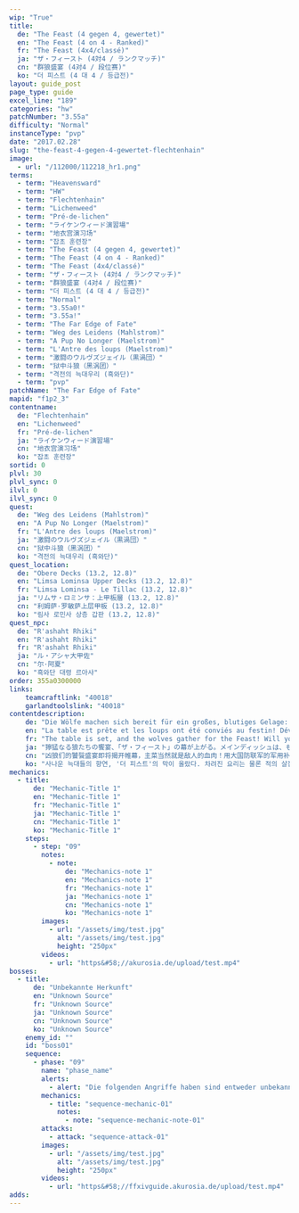 ```yaml
---
wip: "True"
title:
  de: "The Feast (4 gegen 4, gewertet)"
  en: "The Feast (4 on 4 - Ranked)"
  fr: "The Feast (4x4/classé)"
  ja: "ザ・フィースト (4対4 / ランクマッチ)"
  cn: "群狼盛宴 (4对4 / 段位赛)"
  ko: "더 피스트 (4 대 4 / 등급전)"
layout: guide_post
page_type: guide
excel_line: "189"
categories: "hw"
patchNumber: "3.55a"
difficulty: "Normal"
instanceType: "pvp"
date: "2017.02.28"
slug: "the-feast-4-gegen-4-gewertet-flechtenhain"
image:
  - url: "/112000/112218_hr1.png"
terms:
  - term: "Heavensward"
  - term: "HW"
  - term: "Flechtenhain"
  - term: "Lichenweed"
  - term: "Pré-de-lichen"
  - term: "ライケンウィード演習場"
  - term: "地衣宫演习场"
  - term: "잡초 훈련장"
  - term: "The Feast (4 gegen 4, gewertet)"
  - term: "The Feast (4 on 4 - Ranked)"
  - term: "The Feast (4x4/classé)"
  - term: "ザ・フィースト (4対4 / ランクマッチ)"
  - term: "群狼盛宴 (4对4 / 段位赛)"
  - term: "더 피스트 (4 대 4 / 등급전)"
  - term: "Normal"
  - term: "3.55a0!"
  - term: "3.55a!"
  - term: "The Far Edge of Fate"
  - term: "Weg des Leidens (Mahlstrom)"
  - term: "A Pup No Longer (Maelstrom)"
  - term: "L'Antre des loups (Maelstrom)"
  - term: "激闘のウルヴズジェイル（黒渦団）"
  - term: "狱中斗狼（黑涡团）"
  - term: "격전의 늑대우리 (흑와단)"
  - term: "pvp"
patchName: "The Far Edge of Fate"
mapid: "f1p2_3"
contentname:
  de: "Flechtenhain"
  en: "Lichenweed"
  fr: "Pré-de-lichen"
  ja: "ライケンウィード演習場"
  cn: "地衣宫演习场"
  ko: "잡초 훈련장"
sortid: 0
plvl: 30
plvl_sync: 0
ilvl: 0
ilvl_sync: 0
quest:
  de: "Weg des Leidens (Mahlstrom)"
  en: "A Pup No Longer (Maelstrom)"
  fr: "L'Antre des loups (Maelstrom)"
  ja: "激闘のウルヴズジェイル（黒渦団）"
  cn: "狱中斗狼（黑涡团）"
  ko: "격전의 늑대우리 (흑와단)"
quest_location:
  de: "Obere Decks (13.2, 12.8)"
  en: "Limsa Lominsa Upper Decks (13.2, 12.8)"
  fr: "Limsa Lominsa - Le Tillac (13.2, 12.8)"
  ja: "リムサ・ロミンサ：上甲板層 (13.2, 12.8)"
  cn: "利姆萨·罗敏萨上层甲板 (13.2, 12.8)"
  ko: "림사 로민사 상층 갑판 (13.2, 12.8)"
quest_npc:
  de: "R'ashaht Rhiki"
  en: "R'ashaht Rhiki"
  fr: "R'ashaht Rhiki"
  ja: "ル・アシャ大甲佐"
  cn: "尔·阿夏"
  ko: "흑와단 대령 르아샤"
order: 355a0300000
links:
    teamcraftlink: "40018"
    garlandtoolslink: "40018"
contentdescription:
    de: "Die Wölfe machen sich bereit für ein großes, blutiges Gelage: The Feast. Hier geht es nicht ums Ausrotten der Gegner - nein, hier geht es darum, ihnen alles zu nehmen, was sie haben. Einer nach dem anderen wird gnadenlos gejagt - doch wirst du der triumphierende Räuber oder die hilflose Beute sein?<br/><br/>※ Sieg oder Niederlage wirken sich auf deine Solo-PvP-Wertung aus.<br/>※ Du wirst gegen Kontrahenten mit ähnlicher Solo-Wertung in die Arena geschickt.<br/>※ Der durchschnittliche PvP-Wert beider Teams wird ebenfalls ähnlich gehalten."
    en: "La table est prête et les loups ont été conviés au festin! Dévorerez-vous vos adversaires... ou serez-vous leur proie? Seules les bêtes les plus sauvages ont été invitées à ce banquet de chair et de sang. Alors acérez vos crocs et vos griffes et préparez-vous à vous repaître du cadavre de vos ennemis! Faites-en de la charpie, dépecez-les et érigez votre trône de chasseur avec leurs os!<br/><br/>* Le score JcJ individuel changera en fonction de l'issue du combat.<br/>* Les autres participants seront choisis parmi des joueurs dont le score JcJ est proche.<br/>* Les joueurs seront répartis entre les deux camps de manière à ce que la moyenne des scores JcJ soit à peu près la même de part et d'autre."
    fr: "The table is set, and the wolves gather for the Feast! Will you gorge on the flesh of your foes, or find yourself served on a platter? Only the most savage of beasts are invited to this banquet─you'll need fangs of steel and an endless thirst for blood! Wait not for the tolling of the culling bell! Devour your rivals, take their hides for trophies, and build a hunter's throne from their bones!<br/><br/>※Match results will affect solo PvP rating.<br/>※Players with comparable solo PvP ratings will be matched with one another and sorted into teams with relatively equal average ratings."
    ja: "獰猛なる狼たちの饗宴、「ザ・フィースト」の幕が上がる。メインディッシュは、もちろん相対する敵の肉！　グランドカンパニー向けの軍用キットをスパイス代わりに、向かい来る敵を喰らい尽くせ！　しかし、敵もただの肉ではない。狼に相応しい敵は、同格の獣性を秘めた狼だけ……。さあ、饗宴に招かれた狼たちよ、牙を剥き、爪を研げ！　敵の肉を噛みちぎり、その骨の欠片を積み上げて、己の玉座を築き上げるのだ！<br/><br/>※試合の勝敗でソロ専用のPvPレーティングが変動します。<br/>※ソロ専用のPvPレーティングが近い相手とマッチングされます。<br/>※チーム同士の平均PvPレートが近くなるように、チーム分けが行われます。"
    cn: "凶狼们的饕餮盛宴即将揭开帷幕，主菜当然就是敌人的血肉！用大国防联军的军用补给品代替香料，将面前的敌人吞噬殆尽！然而，敌人自然也不会甘为鱼肉。配得上狼的敌人，当然只有同样野性的狼！ 来吧，被邀请至这饕餮盛宴的凶狼们，磨尖你的獠牙和利爪！吃光敌人的血肉，用敌人的骨头筑起自己的王座！ ※单人专用的段位积分会因比赛的胜负而变动。 ※会与单人专用段位积分相近的玩家进行匹配。 ※会尽量平衡双方小队成员的段位积分平均值来进行分组。"
    ko: "사나운 늑대들의 향연, '더 피스트'의 막이 올랐다. 차려진 요리는 물론 적의 살점! 총사령부에서 사용되는 군용품을 곁들여, 몰려드는 적을 모조리 먹어치워라! 하지만 적도 순순히 잡아먹힐 상대는 아니다. 늑대의 적은 같은 야성을 품은 늑대뿐이기에……. 잔치에 초대된 늑대들이여, 이빨을 드러내고 발톱을 세워라! 적의 살을 물어뜯고, 그 뼈로 옥좌를 쌓아올려라! ※ 승패에 따라 개인 PvP 평점이 변동합니다. ※ 개인 PvP 평점이 비슷한 상대가 매칭됩니다. ※ 파티의 평균 PvP 평점이 비슷해지도록 팀원을 배치합니다."
mechanics:
  - title:
      de: "Mechanic-Title 1"
      en: "Mechanic-Title 1"
      fr: "Mechanic-Title 1"
      ja: "Mechanic-Title 1"
      cn: "Mechanic-Title 1"
      ko: "Mechanic-Title 1"
    steps:
      - step: "09"
        notes:
          - note:
              de: "Mechanics-note 1"
              en: "Mechanics-note 1"
              fr: "Mechanics-note 1"
              ja: "Mechanics-note 1"
              cn: "Mechanics-note 1"
              ko: "Mechanics-note 1"
        images:
          - url: "/assets/img/test.jpg"
            alt: "/assets/img/test.jpg"
            height: "250px"
        videos:
          - url: "https&#58;//akurosia.de/upload/test.mp4"
bosses:
  - title:
      de: "Unbekannte Herkunft"
      en: "Unknown Source"
      fr: "Unknown Source"
      ja: "Unknown Source"
      cn: "Unknown Source"
      ko: "Unknown Source"
    enemy_id: ""
    id: "boss01"
    sequence:
      - phase: "09"
        name: "phase_name"
        alerts:
          - alert: "Die folgenden Angriffe haben sind entweder unbekannt oder haben keine klare Herkunft"
        mechanics:
          - title: "sequence-mechanic-01"
            notes:
              - note: "sequence-mechanic-note-01"
        attacks:
          - attack: "sequence-attack-01"
        images:
          - url: "/assets/img/test.jpg"
            alt: "/assets/img/test.jpg"
            height: "250px"
        videos:
          - url: "https&#58;//ffxivguide.akurosia.de/upload/test.mp4"
adds:
---
```

